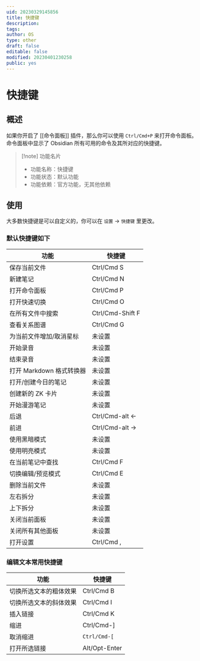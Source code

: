 ```yaml
---
uid: 20230329145856
title: 快捷键
description: 
tags: 
author: OS
type: other
draft: false
editable: false
modified: 20230401230258
public: yes
---
```


# 快捷键

## 概述

如果你开启了 [[命令面板]] 插件，那么你可以使用 `Ctrl/Cmd+P` 来打开命令面板。命令面板中显示了 Obsidian 所有可用的命令及其所对应的快捷键。

>[!note] 功能名片
> - 功能名称：快捷键
> - 功能状态：默认功能
> - 功能依赖：官方功能，无其他依赖

## 使用

大多数快捷键是可以自定义的，你可以在 `设置` -> `快捷键` 里更改。

### 默认快捷键如下

| 功能                | 快捷键              |
|-------------------|------------------|
| 保存当前文件            | Ctrl/Cmd S       |
| 新建笔记              | Ctrl/Cmd N       |
| 打开命令面板            | Ctrl/Cmd P       |
| 打开快速切换            | Ctrl/Cmd O       |
| 在所有文件中搜索          | Ctrl/Cmd-Shift F |
| 查看关系图谱            | Ctrl/Cmd G       |
| 为当前文件增加/取消星标      | 未设置              |
| 开始录音              | 未设置              |
| 结束录音              | 未设置              |
| 打开 Markdown 格式转换器 | 未设置              |
| 打开/创建今日的笔记        | 未设置              |
| 创建新的 ZK 卡片        | 未设置              |
| 开始漫游笔记            | 未设置              |
| 后退                | Ctrl/Cmd-alt ←   |
| 前进                | Ctrl/Cmd-alt →   |
| 使用黑暗模式            | 未设置              |
| 使用明亮模式            | 未设置              |
| 在当前笔记中查找          | Ctrl/Cmd F       |
|切换编辑/预览模式| Ctrl/Cmd E       |
| 删除当前文件            | 未设置              |
| 左右拆分              | 未设置              |
| 上下拆分              | 未设置              |
| 关闭当前面板            | 未设置              |
| 关闭所有其他面板          | 未设置              |
| 打开设置              | Ctrl/Cmd ,       |

### 编辑文本常用快捷键

| 功能          | 快捷键           |
|-------------|---------------|
| 切换所选文本的粗体效果 | Ctrl/Cmd B    |
| 切换所选文本的斜体效果 | Ctrl/Cmd I    |
| 插入链接        | Ctrl/Cmd K    |
| 缩进          | Ctrl/Cmd-]    |
| 取消缩进        |`Ctrl/Cmd-[`|
| 打开所选链接      | Alt/Opt-Enter |